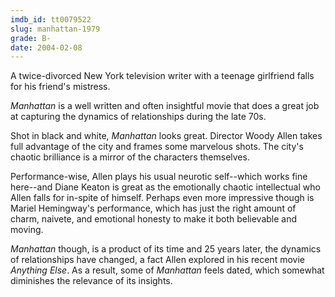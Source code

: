 ```yaml
---
imdb_id: tt0079522
slug: manhattan-1979
grade: B-
date: 2004-02-08
---
```


A twice-divorced New York television writer with a teenage girlfriend falls for his friend's mistress.

_Manhattan_ is a well written and often insightful movie that does a great job at capturing the dynamics of relationships during the late 70s.

Shot in black and white, _Manhattan_ looks great. Director Woody Allen takes full advantage of the city and frames some marvelous shots. The city's chaotic brilliance is a mirror of the characters themselves.

Performance-wise, Allen plays his usual neurotic self--which works fine here--and Diane Keaton is great as the emotionally chaotic intellectual who Allen falls for in-spite of himself. Perhaps even more impressive though is Mariel Hemingway's performance, which has just the right amount of charm, naivete, and emotional honesty to make it both believable and moving.

_Manhattan_ though, is a product of its time and 25 years later, the dynamics of relationships have changed, a fact Allen explored in his recent movie <span data-imdb-id="tt0313792">_Anything Else_</span>. As a result, some of _Manhattan_ feels dated, which somewhat diminishes the relevance of its insights.
